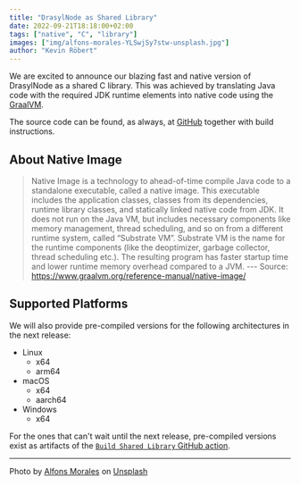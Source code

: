 ```yaml
---
title: "DrasylNode as Shared Library"
date: 2022-09-21T18:18:00+02:00
tags: ["native", "C", "library"]
images: ["img/alfons-morales-YLSwjSy7stw-unsplash.jpg"]
author: "Kevin Röbert"
---
```


We are excited to announce our blazing fast and native version of DrasylNode as a shared C library. This was achieved by translating Java code with the required JDK runtime elements into native code using the [GraalVM](#about-native-image).
<!--more-->
The source code can be found, as always, at [GitHub](https://github.com/drasyl/drasyl/tree/master/drasyl-shared-library) together with build instructions. 

## About Native Image

> Native Image is a technology to ahead-of-time compile Java code to a standalone executable,
> called a native image. This executable includes the application classes, classes from its
> dependencies, runtime library classes, and statically linked native code from JDK. It does not
> run on the Java VM, but includes necessary components like memory management, thread scheduling,
> and so on from a different runtime system, called “Substrate VM”. Substrate VM is the name for
> the runtime components (like the deoptimizer, garbage collector, thread scheduling etc.). The
> resulting program has faster startup time and lower runtime memory overhead compared to a JVM. --- Source: https://www.graalvm.org/reference-manual/native-image/

## Supported Platforms

We will also provide pre-compiled versions for the following architectures in the next release:

- Linux
    - x64
    - arm64
- macOS
    - x64
    - aarch64
- Windows
    - x64

For the ones that can't wait until the next release, pre-compiled versions exist as artifacts of the [`Build Shared Library` GitHub action](https://github.com/drasyl/drasyl/actions/workflows/build-shared-library.yml).

---

Photo by [Alfons Morales](https://unsplash.com/@alfonsmc10) on [Unsplash](https://unsplash.com/)